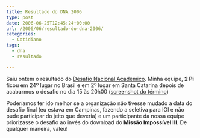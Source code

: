 ```yaml
---
title: Resultado do DNA 2006
type: post
date: 2006-06-25T12:45:24+00:00
url: /2006/06/resultado-do-dna-2006/
categories:
  - Cotidiano
tags:
  - dna
  - resultado

---
```

Saiu ontem o resultado do [Desafio Nacional Acadêmico][1]. Minha equipe, **2 Pi** ficou em 24º lugar no Brasil e em 2º lugar em Santa Catarina depois de acabarmos o desafio no dia 15 às 20h00 ([screenshot do término][2])

Poderíamos ter ido melhor se a organização não tivesse mudado a data do desafio final (eu estava em Campinas, fazendo a seletiva para IOI e não pude participar do jeito que deveria) e um participante da nossa equipe priorizasse o desafio ao invés do download do **Missão Impossível III**. De qualquer maneira, valeu!

 [1]: http://www.dna2006.org
 [2]: http://tiagomadeira.net/pub/ss.png


